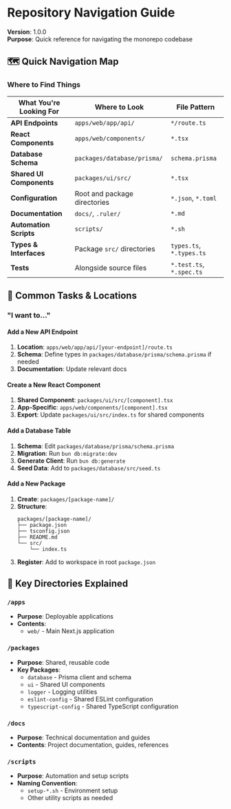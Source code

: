 # Repository Navigation Guide

**Version**: 1.0.0  
**Purpose**: Quick reference for navigating the monorepo codebase

## 🗺️ Quick Navigation Map

### Where to Find Things

| What You're Looking For | Where to Look | File Pattern |
|------------------------|---------------|--------------|
| **API Endpoints** | `apps/web/app/api/` | `*/route.ts` |
| **React Components** | `apps/web/components/` | `*.tsx` |
| **Database Schema** | `packages/database/prisma/` | `schema.prisma` |
| **Shared UI Components** | `packages/ui/src/` | `*.tsx` |
| **Configuration** | Root and package directories | `*.json`, `*.toml` |
| **Documentation** | `docs/`, `.ruler/` | `*.md` |
| **Automation Scripts** | `scripts/` | `*.sh` |
| **Types & Interfaces** | Package `src/` directories | `types.ts`, `*.types.ts` |
| **Tests** | Alongside source files | `*.test.ts`, `*.spec.ts` |

## 🎯 Common Tasks & Locations

### "I want to..."

#### Add a New API Endpoint
1. **Location**: `apps/web/app/api/[your-endpoint]/route.ts`
2. **Schema**: Define types in `packages/database/prisma/schema.prisma` if needed
3. **Documentation**: Update relevant docs

#### Create a New React Component
1. **Shared Component**: `packages/ui/src/[component].tsx`
2. **App-Specific**: `apps/web/components/[component].tsx`
3. **Export**: Update `packages/ui/src/index.ts` for shared components

#### Add a Database Table
1. **Schema**: Edit `packages/database/prisma/schema.prisma`
2. **Migration**: Run `bun db:migrate:dev`
3. **Generate Client**: Run `bun db:generate`
4. **Seed Data**: Add to `packages/database/src/seed.ts`

#### Add a New Package
1. **Create**: `packages/[package-name]/`
2. **Structure**:
   ```
   packages/[package-name]/
   ├── package.json
   ├── tsconfig.json
   ├── README.md
   └── src/
       └── index.ts
   ```
3. **Register**: Add to workspace in root `package.json`

## 📁 Key Directories Explained

### `/apps`
- **Purpose**: Deployable applications
- **Contents**: 
  - `web/` - Main Next.js application

### `/packages`
- **Purpose**: Shared, reusable code
- **Key Packages**:
  - `database` - Prisma client and schema
  - `ui` - Shared UI components
  - `logger` - Logging utilities
  - `eslint-config` - Shared ESLint configuration
  - `typescript-config` - Shared TypeScript configuration

### `/docs`
- **Purpose**: Technical documentation and guides
- **Contents**: Project documentation, guides, references

### `/scripts`
- **Purpose**: Automation and setup scripts
- **Naming Convention**:
  - `setup-*.sh` - Environment setup
  - Other utility scripts as needed